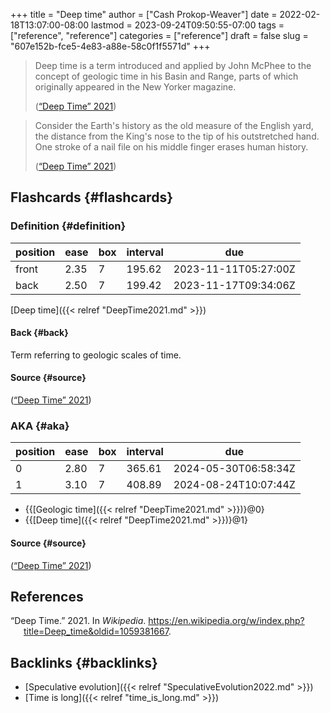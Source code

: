 +++
title = "Deep time"
author = ["Cash Prokop-Weaver"]
date = 2022-02-18T13:07:00-08:00
lastmod = 2023-09-24T09:50:55-07:00
tags = ["reference", "reference"]
categories = ["reference"]
draft = false
slug = "607e152b-fce5-4e83-a88e-58c0f1f5571d"
+++

> Deep time is a term introduced and applied by John McPhee to the concept of geologic time in his Basin and Range, parts of which originally appeared in the New Yorker magazine.
>
> (<a href="#citeproc_bib_item_1">“Deep Time” 2021</a>)

<!--quoteend-->

> Consider the Earth's history as the old measure of the English yard, the distance from the King's nose to the tip of his outstretched hand. One stroke of a nail file on his middle finger erases human history.
>
> (<a href="#citeproc_bib_item_1">“Deep Time” 2021</a>)


## Flashcards {#flashcards}


### Definition {#definition}

| position | ease | box | interval | due                  |
|----------|------|-----|----------|----------------------|
| front    | 2.35 | 7   | 195.62   | 2023-11-11T05:27:00Z |
| back     | 2.50 | 7   | 199.42   | 2023-11-17T09:34:06Z |

[Deep time]({{< relref "DeepTime2021.md" >}})


#### Back {#back}

Term referring to geologic scales of time.


#### Source {#source}

(<a href="#citeproc_bib_item_1">“Deep Time” 2021</a>)


### AKA {#aka}

| position | ease | box | interval | due                  |
|----------|------|-----|----------|----------------------|
| 0        | 2.80 | 7   | 365.61   | 2024-05-30T06:58:34Z |
| 1        | 3.10 | 7   | 408.89   | 2024-08-24T10:07:44Z |

-   {{[Geologic time]({{< relref "DeepTime2021.md" >}})}@0}
-   {{[Deep time]({{< relref "DeepTime2021.md" >}})}@1}


#### Source {#source}

(<a href="#citeproc_bib_item_1">“Deep Time” 2021</a>)

## References

<style>.csl-entry{text-indent: -1.5em; margin-left: 1.5em;}</style><div class="csl-bib-body">
  <div class="csl-entry"><a id="citeproc_bib_item_1"></a>“Deep Time.” 2021. In <i>Wikipedia</i>. <a href="https://en.wikipedia.org/w/index.php?title=Deep_time&oldid=1059381667">https://en.wikipedia.org/w/index.php?title=Deep_time&#38;oldid=1059381667</a>.</div>
</div>


## Backlinks {#backlinks}

-   [Speculative evolution]({{< relref "SpeculativeEvolution2022.md" >}})
-   [Time is long]({{< relref "time_is_long.md" >}})

